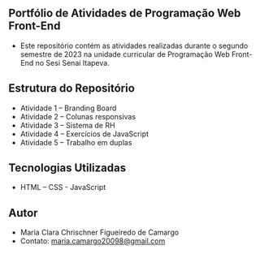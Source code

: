 ## Portfólio de Atividades de Programação Web Front-End
- Este repositório contém as atividades realizadas
durante o segundo semestre de 2023 na
unidade curricular de Programação Web Front-
End no Sesi Senai Itapeva.

## Estrutura do Repositório
- Atividade 1 – Branding Board
- Atividade 2 – Colunas responsivas
- Atividade 3 – Sistema de RH
- Atividade 4 – Exercícios de JavaScript
- Atividade 5 – Trabalho em duplas

## Tecnologias Utilizadas
- HTML – CSS - JavaScript

## Autor
- Maria Clara Chrischner Figueiredo de Camargo
- Contato: maria.camargo20098@gmail.com
